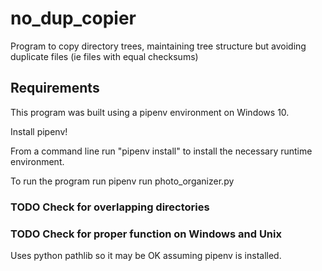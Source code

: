 # no_dup_copier
Program to copy directory trees, maintaining tree structure but avoiding duplicate files (ie files with equal checksums)

## Requirements
This program was built using a pipenv environment on Windows 10.

Install pipenv!

From a command line run "pipenv install" to install the necessary runtime environment.

To run the program run pipenv run photo_organizer.py


### TODO Check for overlapping directories

### TODO Check for proper function on Windows and Unix
Uses python pathlib so it may be OK assuming pipenv is installed.
